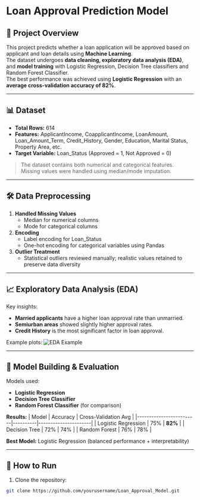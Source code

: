 # Loan Approval Prediction Model

## 📌 Project Overview
This project predicts whether a loan application will be approved based on applicant and loan details using **Machine Learning**.  
The dataset undergoes **data cleaning, exploratory data analysis (EDA)**, and **model training** with Logistic Regression, Decision Tree classifiers and Random Forest Classifier.  
The best performance was achieved using **Logistic Regression** with an **average cross-validation accuracy of 82%**.

---

## 📊 Dataset
- **Total Rows:** 614  
- **Features:** ApplicantIncome, CoapplicantIncome, LoanAmount, Loan_Amount_Term, Credit_History, Gender, Education, Marital Status, Property Area, etc.
- **Target Variable:** Loan_Status (Approved = 1, Not Approved = 0)  

> The dataset contains both numerical and categorical features. Missing values were handled using median/mode imputation.

---

## 🛠 Data Preprocessing
1. **Handled Missing Values**  
   - Median for numerical columns  
   - Mode for categorical columns  
2. **Encoding**
   - Label encoding for Loan_Status
   - One-hot encoding for categorical variables using Pandas   
3. **Outlier Treatment**  
   - Statistical outliers reviewed manually; realistic values retained to preserve data diversity

---

## 📈 Exploratory Data Analysis (EDA)
Key insights:
- **Married applicants** have a higher loan approval rate than unmarried.
- **Semiurban areas** showed slightly higher approval rates.
- **Credit History** is the most significant factor in loan approval.

Example plots:
![EDA Example](images/eda_plot1.png)

---

## 🤖 Model Building & Evaluation
Models used:
- **Logistic Regression**
- **Decision Tree Classifier**
- **Random Forest Classifier** (for comparison)

**Results:**
| Model                   | Accuracy | Cross-Validation Avg |
|-------------------------|----------|----------------------|
| Logistic Regression     | 75%      | **82%**              |
| Decision Tree           | 72%      | 74%                  |
| Random Forest           | 76%      | 78%                  |

**Best Model:** Logistic Regression (balanced performance + interpretability)

---

## 🚀 How to Run
1. Clone the repository:
```bash
git clone https://github.com/yourusername/Loan_Approval_Model.git
